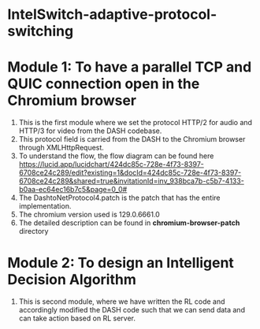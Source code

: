 # IntelSwitch-adaptive-protocol-switching
# Module 1: To have a parallel TCP and QUIC connection open in the Chromium browser
1. This is the first module where we set the protocol HTTP/2 for audio and HTTP/3 for video from the DASH codebase.
2. This protocol field is carried from the DASH to the Chromium browser through XMLHttpRequest.
3. To understand the flow, the flow diagram can be found here https://lucid.app/lucidchart/424dc85c-728e-4f73-8397-6708ce24c289/edit?existing=1&docId=424dc85c-728e-4f73-8397-6708ce24c289&shared=true&invitationId=inv_938bca7b-c5b7-4133-b0aa-ec64ec16b7c5&page=0_0#
4. The DashtoNetProtocol4.patch is the patch that has the entire implementation.
5. The chromium version used is 129.0.6661.0
6. The detailed description can be found in **chromium-browser-patch** directory

# Module 2: To design an Intelligent Decision Algorithm
1. This is second module, where we have written the RL code and accordingly modified the DASH code such that we can send data and can take action based on RL server.
